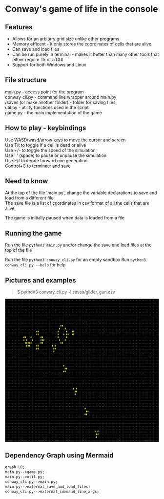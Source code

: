 # Conway's game of life in the console

## Features
  * Allows for an arbitary grid size unlike other programs
  * Memory efficent - it only stores the coordinates of cells that are alive
  * Can save and load files
  * Can be run purely in terminal - makes it better than many other tools that either require Tk or a GUI
  * Support for both Windows and Linux


## File structure
  main.py - access point for the program  
  conway_cli.py - command line wrapper around main.py  
  /saves (or make another folder) - folder for saving files  
  util.py - utility functions used in the script  
  game.py - the main implementation of the game  

## How to play - keybindings
  Use WASD/wasd/arrow keys to move the cursor and screen  
  Use T/t to toggle if a cell is dead or alive  
  Use +/- to toggle the speed of the simulation  
  Use ' ' (space) to pause or unpause the simulation  
  Use F/f to iterate forward one generation  
 Control+C to terminate and save

## Need to know
  At the top of the file 'main.py', change the variable declarations to save and load from a different file  
  The save file is a list of coordinates in csv format of all the cells that are alive 

  The game is initially paused when data is loaded from a file 


## Running the game  
  Run the file `python3 main.py` and/or change the save and load files at the top of the file

  Run the file `python3 conway_cli.py` for an empty sandbox
  Run `python3 conway_cli.py --help` for help

## Pictures and examples
  >$ python3 conway_cli.py -l saves/glider_gun.csv 

  ![A demo showing a working glider gun and several gliders](glider_gun_in_action.png "An image of the above command")

## Dependency Graph using Mermaid

  ```mermaid
  graph LR;
  main.py-->game.py;
  main.py-->util.py;
  conway_cli.py-->main.py;
  main.py-->external_save_and_load_files;
  conway_cli.py-->external_command_line_args;
  ```
